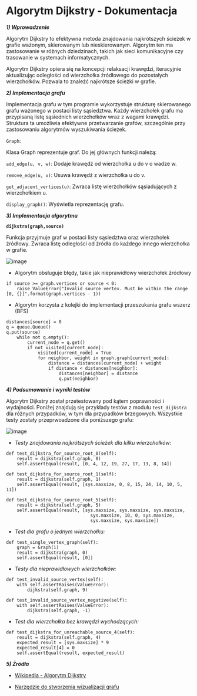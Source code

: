 # Algorytm Dijkstry - Dokumentacja

***1) Wprowadzenie***

Algorytm Dijkstry to efektywna metoda znajdowania najkrótszych ścieżek w grafie ważonym, skierowanym lub nieskierowanym.
Algorytm ten ma zastosowanie w różnych dziedzinach, takich jak sieci komunikacyjne czy trasowanie w systemach
informatycznych.

Algorytm Dijkstry opiera się na koncepcji relaksacji krawędzi, iteracyjnie aktualizując odległości od wierzchołka
źródłowego do pozostałych wierzchołków. Pozwala to znaleźć najkrótsze ścieżki w grafie.

***2)  Implementacja grafu***

Implementacja grafu w tym programie wykorzystuje strukturę skierowanego grafu ważonego w postaci listy sąsiedztwa.
Każdy wierzchołek grafu ma przypisaną listę sąsiednich wierzchołków wraz z wagami krawędzi.
Struktura ta umożliwia efektywne przetwarzanie grafów, szczególnie przy zastosowaniu algorytmów wyszukiwania ścieżek.

`Graph`:

Klasa Graph reprezentuje graf. Do jej głównych funkcji należą:

`add_edge(u, v, w)`: Dodaje krawędź od wierzchołka u do v o wadze w.

`remove_edge(u, v)`: Usuwa krawędź z wierzchołka u do v.

`get_adjacent_vertices(u)`: Zwraca listę wierzchołków sąsiadujących z wierzchołkiem u.

`display_graph()`: Wyświetla reprezentację grafu.

***3) Implementacja algorytmu***

**`dijkstra(graph,source)`**

Funkcja przyjmuje graf w postaci listy sąsiedztwa oraz wierzchołek źródłowy. Zwraca listę odległości od źródła do
każdego innego wierzchołka w grafie.

![image](https://github.com/Kamma121/python_lab/assets/109139766/72d543a8-34c3-45dc-808b-cbc462664874)

- Algorytm obsługuje błędy, takie jak nieprawidłowy wierzchołek źródłowy

```
if source >= graph.vertices or source < 0:
    raise ValueError("Invalid source vertex. Must be within the range [0, {}]".format(graph.vertices - 1))
``` 

- Algorytm korzysta z kolejki do implementacji przeszukania grafu wszerz (BFS)

```
distances[source] = 0
q = queue.Queue()
q.put(source)
    while not q.empty():
        current_node = q.get()
        if not visited[current_node]:
            visited[current_node] = True
            for neighbor, weight in graph.graph[current_node]:
                distance = distances[current_node] + weight
                if distance < distances[neighbor]:
                    distances[neighbor] = distance
                    q.put(neighbor)
```

***4) Podsumowanie i wyniki testów***

Algorytm Dijkstry został przetestowany pod kątem poprawności i wydajności. Poniżej znajdują się przykłady testów z
modułu `test_dijkstra` dla różnych przypadków, w tym dla przypadków brzegowych. Wszystkie testy zostały przeprwoadzone
dla poniższego grafu:

![image](https://github.com/Kamma121/python_lab/assets/109139766/4f75f8c5-e2e0-4d6a-a8b7-a4eec54f5eb4)

- *Testy znajdowania najkrótszych ścieżek dla kilku wierzchołków:*

```
def test_dijkstra_for_source_root_0(self):
    result = dijkstra(self.graph, 0)
    self.assertEqual(result, [0, 4, 12, 19, 27, 17, 13, 8, 14])

def test_dijkstra_for_source_root_1(self):
    result = dijkstra(self.graph, 1)
    self.assertEqual(result, [sys.maxsize, 0, 8, 15, 24, 14, 10, 5, 11])

def test_dijkstra_for_source_root_5(self):
    result = dijkstra(self.graph, 5)
    self.assertEqual(result, [sys.maxsize, sys.maxsize, sys.maxsize,
                                sys.maxsize, 10, 0, sys.maxsize,
                                sys.maxsize, sys.maxsize])
```                                  

- *Test dla grafu o jednym wierzchołku:*

```
def test_single_vertex_graph(self):
    graph = Graph(1)
    result = dijkstra(graph, 0)
    self.assertEqual(result, [0])
```

- *Testy dla nieprawidłowych wierzchołków:*

```
def test_invalid_source_vertex(self):
    with self.assertRaises(ValueError):
        dijkstra(self.graph, 9)

def test_invalid_source_vertex_negative(self):
    with self.assertRaises(ValueError):
        dijkstra(self.graph, -1)
```

- *Test dla wierzchołka bez krawędzi wychodzących:*

```
def test_dijkstra_for_unreachable_source_4(self):
    result = dijkstra(self.graph, 4)
    expected_result = [sys.maxsize] * 9
    expected_result[4] = 0
    self.assertEqual(result, expected_result)
```

***5) Źródła***

- [Wikipedia - Algorytm Dijkstry](https://en.wikipedia.org/wiki/Dijkstra%27s_algorithm)

- [Narzędzie do stworzenia wizualizacji grafu](https://visualgo.net/en/graphds)
